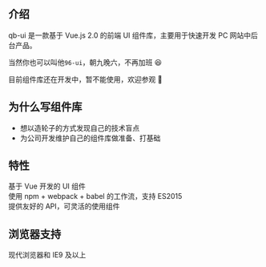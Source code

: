 ## 介绍

qb-ui 是一款基于 Vue.js 2.0 的前端 UI 组件库，主要用于快速开发 PC 网站中后台产品。

当然你也可以叫他`96-ui`，朝九晚六，不再加班 😆

目前组件库还在开发中，暂不能使用，欢迎参观 🎉

## 为什么写组件库

- 想以造轮子的方式发现自己的技术盲点
- 为公司开发维护自己的组件库做准备、打基础

## 特性

基于 Vue 开发的 UI 组件  
使用 npm + webpack + babel 的工作流，支持 ES2015  
提供友好的 API，可灵活的使用组件

## 浏览器支持

现代浏览器和 IE9 及以上
